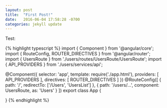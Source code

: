 ```yaml
---
layout: post
title:  "First Post!"
date:   2016-06-04 17:58:28 -0700
categories: jekyll update
---
```

Test:

{% highlight typescript %}
import { Component } from '@angular/core';
import { RouteConfig, ROUTER_DIRECTIVES } from '@angular/router';
import { UsersRoute } from './users/routes/UsersRoute/UsersRoute';
import { API_PROVIDERS } from './users/services/api';

@Component({
  selector: 'app',
  template: require('./app.html'),
  providers: [ API_PROVIDERS ],
  directives: [ ROUTER_DIRECTIVES ]
})
@RouteConfig([
  {
     path: '/',
     redirectTo: ['/Users', 'UsersList']
  },
  {
    path: '/users/...',
    component: UsersRoute,
    as: 'Users'
  }
])
export class App {

}
{% endhighlight %}
